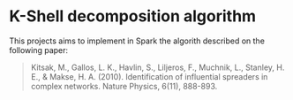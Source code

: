 # K-Shell decomposition algorithm

This projects aims to implement in Spark the algorith described on the following paper:

> Kitsak, M., Gallos, L. K., Havlin, S., Liljeros, F., Muchnik, L., Stanley, H. E., & Makse, H. A. (2010).
> Identification of influential spreaders in complex networks.
> Nature Physics, 6(11), 888-893.
